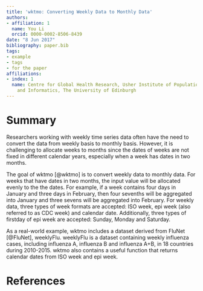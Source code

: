 ```yaml
---
title: 'wktmo: Converting Weekly Data to Monthly Data'
authors:
- affiliation: 1
  name: You Li
  orcid: 0000-0002-8506-8439
date: "8 Jun 2017"
bibliography: paper.bib
tags:
- example
- tags
- for the paper
affiliations:
- index: 1
  name: Centre for Global Health Research, Usher Institute of Population Health Sciences
    and Informatics, The University of Edinburgh
---
```


# Summary

Researchers working with weekly time series data often have the need to convert the data from weekly basis to monthly basis. However, it is challenging to allocate weeks to months since the dates of weeks are not fixed in different calendar years, especially when a week has dates in two months.

The goal of wktmo [@wktmo] is to convert weekly data to monthly data. For weeks that have dates in two months, the input value will be allocated evenly to the the dates. For example, if a week contains four days in January and three days in February, then four sevenths will be aggregated into January and three sevens will be aggregated into February. For weekly data, three types of week formats are accepted: ISO week, epi week (also referred to as CDC week) and calendar date. Additionally, three types of firstday of epi week are accepted: Sunday, Monday and Saturday. 

As a real-world example, wktmo includes a dataset derived from FluNet [@FluNet], weeklyFlu. weeklyFlu is a dataset containing weekly influenza cases, including influenza A, influenza B and influenza A+B, in 18 countries during 2010-2015. wktmo also contains a useful function that returns calendar dates from ISO week and epi week.

# References
